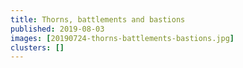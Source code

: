 ```yaml
---
title: Thorns, battlements and bastions
published: 2019-08-03
images: [20190724-thorns-battlements-bastions.jpg]
clusters: []
---
```

